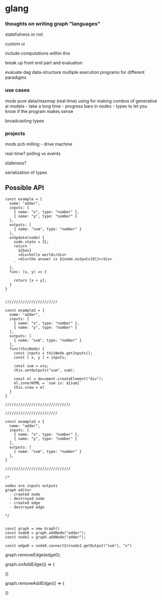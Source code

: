 # glang 
### thoughts on writing graph "languages"

statefulness or not

custom ui

include computations within this

break up front end part and evaluation

evaluate dag data-structure
multiple execution programs for different paradigms

### use cases
mods
pure data/maxmsp (real time)
using for making combos of generative ai models
	- take a long time
	- progress bars in nodes
	- types to let you know if the program makes sense

broadcasting
types

### projects
mods pcb milling 
	- drive machine

real-time?
polling vs events

staleness?

serialization of types

## Possible API

```
const example = {
  name: "adder",
  inputs: [
    { name: "x", type: "number" },
    { name: "y", type: "number" }
  ],
  outputs: [
    { name: "sum", type: "number" }
  ],
  onUpdate(node) {
    node.state = 31;
    return `
      ${box}
      <div>hello world</div>
      <div>the answer is ${node.outputs[0]}</div>
    `
  },
  func: (x, y) => {

    return [x + y];
  }
}


////////////////////////

const example2 = {
  name: "adder",
  inputs: [
    { name: "x", type: "number" },
    { name: "y", type: "number" }
  ],
  outputs: [
    { name: "sum", type: "number" }
  ],
  func(thisNode) {
    const inputs = thisNode.getInputs();
    const [ x, y ] = inputs;

    const sum = x+y;
    this.setOutputs("sum", sum);

    const el = document.createElement("div");
    el.innerHTML = `sum is: ${sum}`
    this.view = el
  }
}

//////////////////////////////

////////////////////////

const example3 = {
  name: "adder",
  inputs: [
    { name: "x", type: "number" },
    { name: "y", type: "number" }
  ],
  outputs: [
    { name: "sum", type: "number" }
  ],
}

//////////////////////////////

/*

nodes are inputs outputs
graph editor
  - created node
  - destroyed node
  - created edge
  - destroyed edge

*/


const graph = new Graph()
const node0 = graph.addNode("adder");
const node1 = graph.addNode("adder");

const edge0 = node0.connectIn(node1.getOutput("sum"), "x")
```

graph.removeEdge(edge0);

graph.onAddEdge(() => {

})

graph.removeAddEdge(() => {

})

